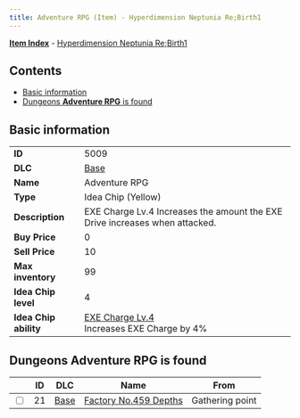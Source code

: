 ```yaml
---
title: Adventure RPG (Item) - Hyperdimension Neptunia Re;Birth1
---
```


[**Item Index**](/neptunia/rb1/item/index.html) - [Hyperdimension Neptunia Re;Birth1](/neptunia/rb1)

## Contents

- [Basic information](#basic-information)
- [Dungeons **Adventure RPG** is found](#dungeons-adventure-rpg-is-found)

## Basic information

|   |   |
| -- | -- |
| **ID** | 5009 |
| **DLC** | [Base](/neptunia/rb1/dlc/1-base.html) |
| **Name** | Adventure RPG |
| **Type** | Idea Chip (Yellow) |
| **Description** | EXE Charge Lv.4 Increases the amount the EXE Drive increases when attacked. |
| **Buy Price** | 0 |
| **Sell Price** | 10 |
| **Max inventory** | 99 |
| **Idea Chip level** | 4 |
| **Idea Chip ability** | [EXE Charge Lv.4](/neptunia/rb1/avatar/1-9508-exe-charge-lv-4.html)<br />Increases EXE Charge by 4% |


## Dungeons **Adventure RPG** is found

|    | ID | DLC | Name | From |
| -- | -- | --- | ---- | ---- |
| <input type="checkbox" id="rb1-dungeon-1-21" class="trackbox" /> | 21 | [Base](/neptunia/rb1/dlc/1-base.html) | [Factory No.459 Depths](/neptunia/rb1/dungeon/1-21-factory-no-459-depths.html) | Gathering point |
